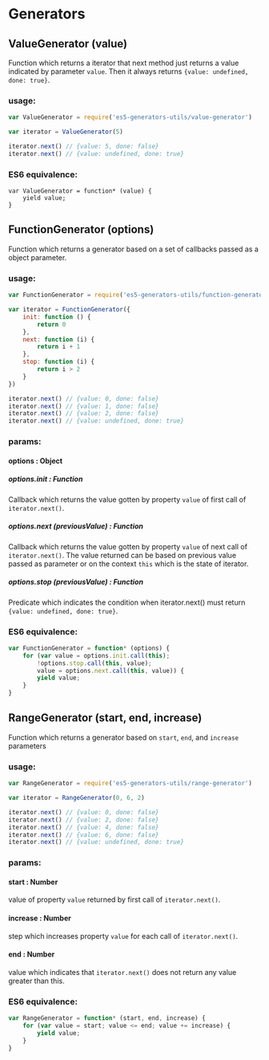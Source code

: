# Generators

## ValueGenerator (value)

Function which returns a iterator that next method just returns a value indicated by parameter `value`. Then it always returns `{value: undefined, done: true}`.

### usage:
``` javascript
var ValueGenerator = require('es5-generators-utils/value-generator')

var iterator = ValueGenerator(5)

iterator.next() // {value: 5, done: false}
iterator.next() // {value: undefined, done: true}
```

### ES6 equivalence:
```
var ValueGenerator = function* (value) {
    yield value;
}
```

## FunctionGenerator (options)

Function which returns a generator based on a set of callbacks passed as a object parameter.

### usage:
``` javascript
var FunctionGenerator = require('es5-generators-utils/function-generator')

var iterator = FunctionGenerator({
    init: function () {
        return 0
    },
    next: function (i) {
        return i + 1
    },
    stop: function (i) {
        return i > 2
    }
})

iterator.next() // {value: 0, done: false}
iterator.next() // {value: 1, done: false}
iterator.next() // {value: 2, done: false}
iterator.next() // {value: undefined, done: true}
```

### params:
#### options : Object
##### options.init : Function 
Callback which returns the value gotten by property `value` of first call of `iterator.next()`.
##### options.next (previousValue) : Function 
Callback which returns the value gotten by property `value` of next call of `iterator.next()`. The value returned can be based on previous value passed as parameter or on the context `this` which is the state of iterator.
##### options.stop (previousValue) : Function 
Predicate which indicates the condition when iterator.next() must return `{value: undefined, done: true}`.

### ES6 equivalence:
``` javascript
var FunctionGenerator = function* (options) {
    for (var value = options.init.call(this);
        !options.stop.call(this, value);
        value = options.next.call(this, value)) {
        yield value;
    }
}
```


## RangeGenerator (start, end, increase)

Function which returns a generator based on `start`, `end`, and `increase` parameters

### usage:
``` javascript
var RangeGenerator = require('es5-generators-utils/range-generator')

var iterator = RangeGenerator(0, 6, 2)

iterator.next() // {value: 0, done: false}
iterator.next() // {value: 2, done: false}
iterator.next() // {value: 4, done: false}
iterator.next() // {value: 6, done: false}
iterator.next() // {value: undefined, done: true}
```

### params:
#### start : Number
value of property `value` returned by first call of `iterator.next()`.
#### increase : Number 
step which increases property `value` for each call of `iterator.next()`.
#### end : Number
value which indicates that `iterator.next()` does not return any value greater than this.

### ES6 equivalence:
``` javascript
var RangeGenerator = function* (start, end, increase) {
    for (var value = start; value <= end; value += increase) {
        yield value;
    }
}
```